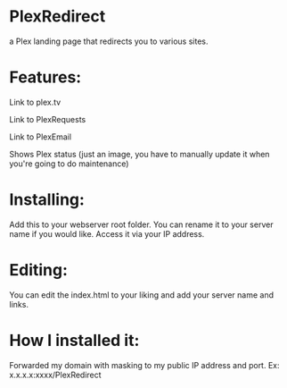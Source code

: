 # PlexRedirect
a Plex landing page that redirects you to various sites.

# Features:
Link to plex.tv

Link to PlexRequests

Link to PlexEmail

Shows Plex status (just an image, you have to manually update it when you're going to do maintenance)

# Installing:
Add this to your webserver root folder. You can rename it to your server name if you would like. Access it via your IP address.

# Editing:
You can edit the index.html to your liking and add your server name and links.

# How I installed it:
Forwarded my domain with masking to my public IP address and port. Ex: x.x.x.x:xxxx/PlexRedirect
